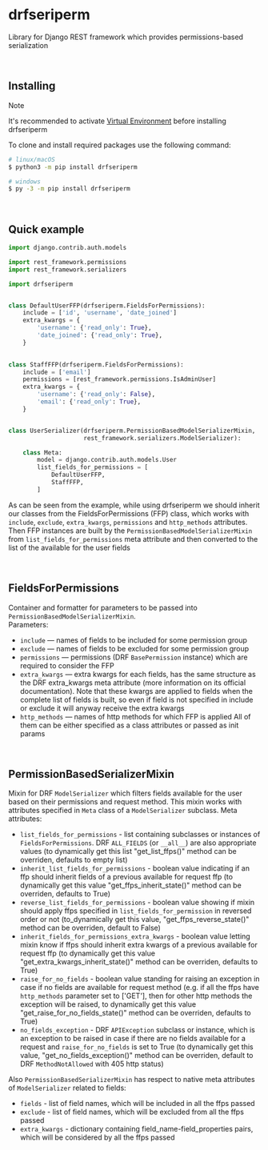 # drfseriperm
Library for Django REST framework which provides permissions-based serialization

<br>

## Installing

> [!NOTE]
> It's recommended to activate
> <a href="https://docs.python.org/3/library/venv.html">Virtual Environment</a>
> before installing drfseriperm

To clone and install required packages use the following command:
```bash
# linux/macOS
$ python3 -m pip install drfseriperm

# windows
$ py -3 -m pip install drfseriperm
```

<br>

## Quick example
```py
import django.contrib.auth.models

import rest_framework.permissions
import rest_framework.serializers

import drfseriperm


class DefaultUserFFP(drfseriperm.FieldsForPermissions):
    include = ['id', 'username', 'date_joined']
    extra_kwargs = {
        'username': {'read_only': True},
        'date_joined': {'read_only': True},
    }

    
class StaffFFP(drfseriperm.FieldsForPermissions):
    include = ['email']
    permissions = [rest_framework.permissions.IsAdminUser]
    extra_kwargs = {
        'username': {'read_only': False},
        'email': {'read_only': True},
    }


class UserSerializer(drfseriperm.PermissionBasedModelSerializerMixin,
                     rest_framework.serializers.ModelSerializer):

    class Meta:
        model = django.contrib.auth.models.User
        list_fields_for_permissions = [
            DefaultUserFFP,
            StaffFFP,
        ]
```
As can be seen from the example, while using drfseriperm we should inherit our classes from
the FieldsForPermissions (FFP) class, which works with
`include`, `exclude`, `extra_kwargs`, `permissions` and `http_methods` attributes.
Then FFP instances are built by the `PermissionBasedModelSerializerMixin` from
`list_fields_for_permissions` meta attribute and then converted to the list of the available for the user fields

<br>

## FieldsForPermissions
Container and formatter for parameters to be passed into `PermissionBasedModelSerializerMixin`.<br>
Parameters:
- `include` — names of fields to be included for some permission group
- `exclude` — names of fields to be excluded for some permission group
- `permissions` — permissions (DRF `BasePermission` instance) which are required to consider the FFP
- `extra_kwargs` — extra kwargs for each fields, has the same structure as the DRF extra_kwargs meta attribute
  (more information on its official documentation). Note that these kwargs are applied to fields when the complete list of fields is built,
  so even if field is not specified in include or exclude it will anyway receive the extra kwargs
- `http_methods` — names of http methods for which FFP is applied
All of them can be either specified as a class attributes or passed as init params 

<br>

## PermissionBasedSerializerMixin
Mixin for DRF `ModelSerializer` which filters fields available for the user based on their permissions and request method.
This mixin works with attributes specified in `Meta` class of a `ModelSerializer` subclass.
Meta attributes:
- `list_fields_for_permissions` - list containing subclasses or instances of `FieldsForPermissions`. DRF `ALL_FIELDS` (or `__all__`) are also appropriate values
  (to dynamically get this list "get_list_ffps()" method can be overriden, defaults to empty list)
- `inherit_list_fields_for_permissions` - boolean value indicating if an ffp should inherit fields of a previous available for request ffp
  (to dynamically get this value "get_ffps_inherit_state()" method can be overriden, defaults to True)
- `reverse_list_fields_for_permissions` - boolean value showing if mixin should apply ffps specified in `list_fields_for_permission`
  in reversed order or not (to_dynamically get this value, "get_ffps_reverse_state()" method can be overriden, default to False)
- `inherit_fields_for_permissions_extra_kwargs` - boolean value letting mixin know if ffps should inherit extra kwargs of a previous available for request ffp
  (to dynamically get this value "get_extra_kwargs_inherit_state()" method can be overriden, defaults to True)
- `raise_for_no_fields` - boolean value standing for raising an exception in case if no fields are available for request method
  (e.g. if all the ffps have `http_methods` parameter set to ['GET'], then for other http methods the exception will be raised,
  to dynamically get this value "get_raise_for_no_fields_state()" method can be overriden, defaults to True)
- `no_fields_exception` - DRF `APIException` subclass or instance, which is an exception to be raised in case if there are no fields
  available for a request and `raise_for_no_fields` is set to True
  (to dynamically get this value, "get_no_fields_exception()" method can be overriden, default to DRF `MethodNotAllowed` with 405 http status)

Also `PermissionBasedSerializerMixin` has respect to native meta attributes of `ModelSerializer` related to fields:
- `fields` - list of field names, which will be included in all the ffps passed
- `exclude` - list of field names, which will be excluded from all the ffps passed
- `extra_kwargs` - dictionary containing field_name-field_properties pairs, which will be considered by all the ffps passed

